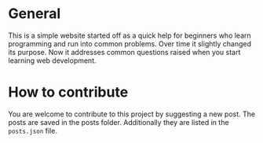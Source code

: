 # General #
This is a simple website started off as a quick help for beginners who learn programming and run into common problems. Over time it slightly changed its purpose. Now it addresses common questions raised when you start learning web development.

# How to contribute #
You are welcome to contribute to this project by suggesting a new post. The posts are saved in the posts folder. Additionally they are listed in the `posts.json` file.
